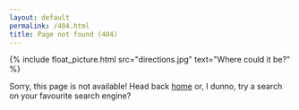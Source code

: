 ```yaml
---
layout: default
permalink: /404.html
title: Page not found (404)
---
```


{% include float_picture.html src="directions.jpg" text="Where could it be?" %}

Sorry, this page is not available!
Head back [home](/) or, I dunno, try a search on your favourite search engine?

<br style="clear:both;">
